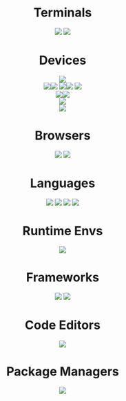 <div align="center">
    <h1>Terminals</h1>
    <img src="https://img.shields.io/badge/windows%20terminal-4D4D4D?style=for-the-badge&logo=windows%20terminal&logoColor=white" />
    <img src="https://img.shields.io/badge/powershell-5391FE?style=for-the-badge&logo=powershell&logoColor=white" />
    <h1>Devices</h1>
    <img src="https://img.shields.io/badge/Raspberry%20Pi-A22846?style=for-the-badge&logo=Raspberry%20Pi&logoColor=white" /><br />
    <img src="https://img.shields.io/badge/lenovo%20laptop-E2231A?style=for-the-badge&logo=lenovo&logoColor=white" /><img src="https://img.shields.io/badge/Microsoft-666666?style=for-the-badge&logo=microsoft&logoColor=white" />
    <img src="https://img.shields.io/badge/Windows-0078D6?style=for-the-badge&logo=windows&logoColor=white" /><img src="https://img.shields.io/badge/Intel%20Core_i7_10th-0071C5?style=for-the-badge&logo=intel&logoColor=white" />
    <img src="https://img.shields.io/badge/NVIDIA-GTX1650-76B900?style=for-the-badge&logo=nvidia&logoColor=white" /><br />
    <img src="https://img.shields.io/badge/apple%20silicon-333333?style=for-the-badge&logo=apple&logoColor=white" /><img src="https://img.shields.io/badge/mac%20os-000000?style=for-the-badge&logo=apple&logoColor=white" /><br />
    <img src="https://img.shields.io/badge/iOS-000000?style=for-the-badge&logo=ios&logoColor=white" /><br />
    <img src="https://img.shields.io/badge/Linux-FCC624?style=for-the-badge&logo=linux&logoColor=black" />
    <h1>Browsers</h1>
    <img src="https://img.shields.io/badge/Safari-FF1B2D?style=for-the-badge&logo=Safari&logoColor=white" />
    <img src="https://img.shields.io/badge/Firefox_Browser-FF7139?style=for-the-badge&logo=Firefox-Browser&logoColor=white" />
    <h1>Languages</h1>
    <img src="https://img.shields.io/badge/HTML5-E34F26?style=for-the-badge&logo=html5&logoColor=white" />
    <img src="https://img.shields.io/badge/JavaScript-323330?style=for-the-badge&logo=javascript&logoColor=F7DF1E" />
    <img src="https://img.shields.io/badge/Shell_Script-121011?style=for-the-badge&logo=gnu-bash&logoColor=white" />
    <img src="https://img.shields.io/badge/Markdown-000000?style=for-the-badge&logo=markdown&logoColor=white" />
    <h1>Runtime Envs</h1>
    <img src="https://img.shields.io/badge/Node.js-339933?style=for-the-badge&logo=nodedotjs&logoColor=white" />
    <h1>Frameworks</h1>
    <img src="https://img.shields.io/badge/Vue.js-35495E?style=for-the-badge&logo=vuedotjs&logoColor=4FC08D" />
    <img src="https://img.shields.io/badge/Express.js-000000?style=for-the-badge&logo=express&logoColor=white" />
    <h1>Code Editors</h1>
    <img src="https://img.shields.io/badge/Visual_Studio_Code-0078D4?style=for-the-badge&logo=visual%20studio%20code&logoColor=white" />
    <h1>Package Managers</h1>
    <img src="https://img.shields.io/badge/npm-CB3837?style=for-the-badge&logo=npm&logoColor=white" />
</div>
